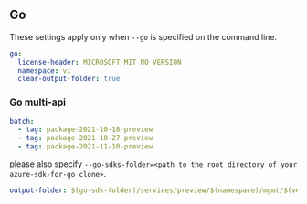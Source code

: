 ## Go

These settings apply only when `--go` is specified on the command line.

```yaml $(go)
go:
  license-header: MICROSOFT_MIT_NO_VERSION
  namespace: vi
  clear-output-folder: true
```

### Go multi-api

``` yaml $(go) && $(multiapi)
batch:
  - tag: package-2021-10-18-preview
  - tag: package-2021-10-27-preview
  - tag: package-2021-11-10-preview


```
please also specify `--go-sdks-folder=<path to the root directory of your azure-sdk-for-go clone>`.

```yaml $(go)
output-folder: $(go-sdk-folder)/services/preview/$(namespace)/mgmt/$(version)/$(namespace)
```

